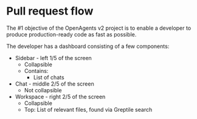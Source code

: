 # Pull request flow

The #1 objective of the OpenAgents v2 project is to enable a developer to produce production-ready code as fast as possible.

The developer has a dashboard consisting of a few components:

- Sidebar - left 1/5 of the screen
  - Collapsible 
  - Contains:
    - List of chats
- Chat - middle 2/5 of the screen
  - Not collapsible
- Workspace - right 2/5 of the screen
  - Collapsible
  - Top: List of relevant files, found via Greptile search

